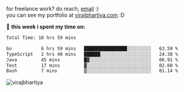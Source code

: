 for freelance work? do reach, [email](mailto:vlbhartiya@gmail.com) :)<br/>
you can see my portfolio at [virajbhartiya.com](https://virajbhartiya.com) :D<br/>


🚀 **this week i spent my time on:**

<!--START_SECTION:waka-->

```txt
Total Time: 10 hrs 59 mins

Go           6 hrs 59 mins   ████████████████░░░░░░░░░   63.59 %
TypeScript   2 hrs 40 mins   ██████░░░░░░░░░░░░░░░░░░░   24.38 %
Java         45 mins         █▓░░░░░░░░░░░░░░░░░░░░░░░   06.91 %
Text         17 mins         ▓░░░░░░░░░░░░░░░░░░░░░░░░   02.60 %
Bash         7 mins          ▒░░░░░░░░░░░░░░░░░░░░░░░░   01.14 %
```

<!--END_SECTION:waka-->

<p align="left"> <img src="https://komarev.com/ghpvc/?username=virajbhartiya&color=blue" alt="virajbhartiya" /> </p>
